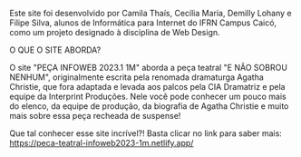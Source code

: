 Este site foi desenvolvido por Camila Thaís, Cecília Maria, Demilly Lohany e Filipe Silva, alunos de Informática para Internet do IFRN Campus Caicó, como um projeto designado à disciplina de Web Design.


O QUE O SITE ABORDA?

O site "PEÇA INFOWEB 2023.1 1M" aborda a peça teatral "E NÃO SOBROU NENHUM", originalmente escrita pela renomada dramaturga Agatha Christie, que fora adaptada e levada aos palcos pela CIA Dramatriz e pela equipe da Interprint Produções.
Nele você pode conhecer um pouco mais do elenco, da equipe de produção, da biografia de Agatha Christie e muito mais sobre essa peça recheada de suspense! 

Que tal conhecer esse site incrível?! Basta clicar no link para saber mais: https://peca-teatral-infoweb2023-1m.netlify.app/
